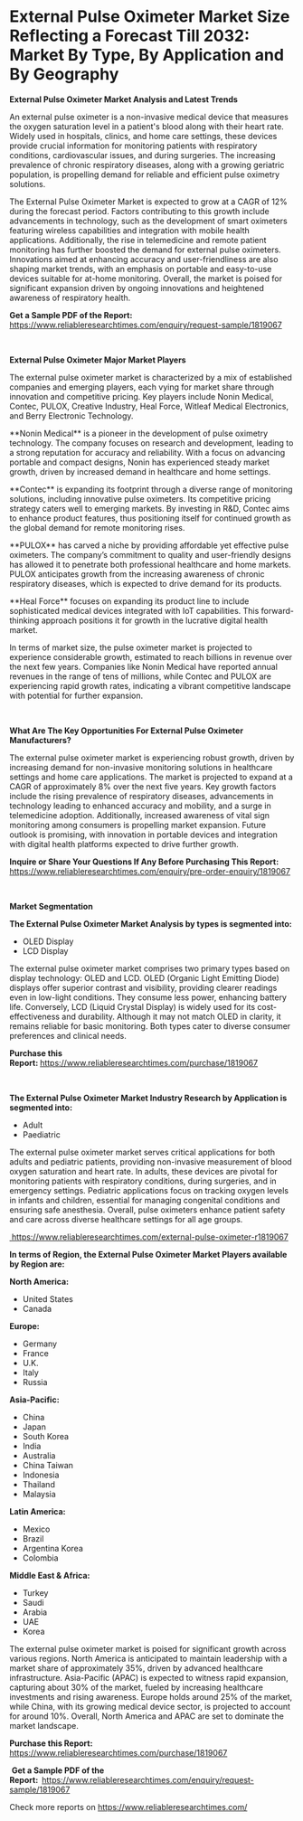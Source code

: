 <p><h1>External Pulse Oximeter Market Size Reflecting a Forecast Till 2032: Market By Type, By Application and By Geography</h1></p><p><strong>External Pulse Oximeter Market Analysis and Latest Trends</strong></p>
<p><p>An external pulse oximeter is a non-invasive medical device that measures the oxygen saturation level in a patient's blood along with their heart rate. Widely used in hospitals, clinics, and home care settings, these devices provide crucial information for monitoring patients with respiratory conditions, cardiovascular issues, and during surgeries. The increasing prevalence of chronic respiratory diseases, along with a growing geriatric population, is propelling demand for reliable and efficient pulse oximetry solutions.</p><p>The External Pulse Oximeter Market is expected to grow at a CAGR of 12% during the forecast period. Factors contributing to this growth include advancements in technology, such as the development of smart oximeters featuring wireless capabilities and integration with mobile health applications. Additionally, the rise in telemedicine and remote patient monitoring has further boosted the demand for external pulse oximeters. Innovations aimed at enhancing accuracy and user-friendliness are also shaping market trends, with an emphasis on portable and easy-to-use devices suitable for at-home monitoring. Overall, the market is poised for significant expansion driven by ongoing innovations and heightened awareness of respiratory health.</p></p>
<p><strong>Get a Sample PDF of the Report:&nbsp;</strong> <a href="https://www.reliableresearchtimes.com/enquiry/request-sample/1819067?utm_campaign=3222&utm_medium=2&utm_source=Github&utm_content=ia&utm_term=05032025&utm_id=external-pulse-oximeter">https://www.reliableresearchtimes.com/enquiry/request-sample/1819067</a></p>
<p>&nbsp;</p>
<p><strong>External Pulse Oximeter Major Market Players</strong></p>
<p><p>The external pulse oximeter market is characterized by a mix of established companies and emerging players, each vying for market share through innovation and competitive pricing. Key players include Nonin Medical, Contec, PULOX, Creative Industry, Heal Force, Witleaf Medical Electronics, and Berry Electronic Technology.</p><p>**Nonin Medical** is a pioneer in the development of pulse oximetry technology. The company focuses on research and development, leading to a strong reputation for accuracy and reliability. With a focus on advancing portable and compact designs, Nonin has experienced steady market growth, driven by increased demand in healthcare and home settings.</p><p>**Contec** is expanding its footprint through a diverse range of monitoring solutions, including innovative pulse oximeters. Its competitive pricing strategy caters well to emerging markets. By investing in R&D, Contec aims to enhance product features, thus positioning itself for continued growth as the global demand for remote monitoring rises.</p><p>**PULOX** has carved a niche by providing affordable yet effective pulse oximeters. The company’s commitment to quality and user-friendly designs has allowed it to penetrate both professional healthcare and home markets. PULOX anticipates growth from the increasing awareness of chronic respiratory diseases, which is expected to drive demand for its products.</p><p>**Heal Force** focuses on expanding its product line to include sophisticated medical devices integrated with IoT capabilities. This forward-thinking approach positions it for growth in the lucrative digital health market.</p><p>In terms of market size, the pulse oximeter market is projected to experience considerable growth, estimated to reach billions in revenue over the next few years. Companies like Nonin Medical have reported annual revenues in the range of tens of millions, while Contec and PULOX are experiencing rapid growth rates, indicating a vibrant competitive landscape with potential for further expansion.</p></p>
<p>&nbsp;</p>
<p><strong>What Are The Key Opportunities For External Pulse Oximeter Manufacturers?</strong></p>
<p><p>The external pulse oximeter market is experiencing robust growth, driven by increasing demand for non-invasive monitoring solutions in healthcare settings and home care applications. The market is projected to expand at a CAGR of approximately 8% over the next five years. Key growth factors include the rising prevalence of respiratory diseases, advancements in technology leading to enhanced accuracy and mobility, and a surge in telemedicine adoption. Additionally, increased awareness of vital sign monitoring among consumers is propelling market expansion. Future outlook is promising, with innovation in portable devices and integration with digital health platforms expected to drive further growth.</p></p>
<p><strong>Inquire or Share Your Questions If Any Before Purchasing This Report:</strong> <a href="https://www.reliableresearchtimes.com/enquiry/pre-order-enquiry/1819067?utm_campaign=3222&utm_medium=2&utm_source=Github&utm_content=ia&utm_term=05032025&utm_id=external-pulse-oximeter">https://www.reliableresearchtimes.com/enquiry/pre-order-enquiry/1819067</a></p>
<p>&nbsp;</p>
<p><strong>Market Segmentation</strong></p>
<p><strong>The External Pulse Oximeter Market Analysis by types is segmented into:</strong></p>
<p><ul><li>OLED Display</li><li>LCD Display</li></ul></p>
<p><p>The external pulse oximeter market comprises two primary types based on display technology: OLED and LCD. OLED (Organic Light Emitting Diode) displays offer superior contrast and visibility, providing clearer readings even in low-light conditions. They consume less power, enhancing battery life. Conversely, LCD (Liquid Crystal Display) is widely used for its cost-effectiveness and durability. Although it may not match OLED in clarity, it remains reliable for basic monitoring. Both types cater to diverse consumer preferences and clinical needs.</p></p>
<p><strong>Purchase this Report:&nbsp;</strong><a href="https://www.reliableresearchtimes.com/purchase/1819067?utm_campaign=3222&utm_medium=2&utm_source=Github&utm_content=ia&utm_term=05032025&utm_id=external-pulse-oximeter">https://www.reliableresearchtimes.com/purchase/1819067</a></p>
<p>&nbsp;</p>
<p><strong>The External Pulse Oximeter Market Industry Research by Application is segmented into:</strong></p>
<p><ul><li>Adult</li><li>Paediatric</li></ul></p>
<p><p>The external pulse oximeter market serves critical applications for both adults and pediatric patients, providing non-invasive measurement of blood oxygen saturation and heart rate. In adults, these devices are pivotal for monitoring patients with respiratory conditions, during surgeries, and in emergency settings. Pediatric applications focus on tracking oxygen levels in infants and children, essential for managing congenital conditions and ensuring safe anesthesia. Overall, pulse oximeters enhance patient safety and care across diverse healthcare settings for all age groups.</p></p>
<p><a href="https://www.reliableresearchtimes.com/external-pulse-oximeter-r1819067?utm_campaign=3222&utm_medium=2&utm_source=Github&utm_content=ia&utm_term=05032025&utm_id=external-pulse-oximeter">&nbsp;https://www.reliableresearchtimes.com/external-pulse-oximeter-r1819067</a></p>
<p><strong>In terms of Region, the External Pulse Oximeter Market Players available by Region are:</strong></p>
<p>
    <p> <strong> North America: </strong>
        <ul>
            <li>United States</li>
            <li>Canada</li>
        </ul>
        </p> 
    <p> <strong> Europe: </strong>
        <ul>
            <li>Germany</li>
            <li>France</li>
            <li>U.K.</li>
            <li>Italy</li>
            <li>Russia</li>
        </ul>
        </p> 
    <p> <strong> Asia-Pacific: </strong>
        <ul>
            <li>China</li>
            <li>Japan</li>
            <li>South Korea</li>
            <li>India</li>
            <li>Australia</li>
            <li>China Taiwan</li>
            <li>Indonesia</li>
            <li>Thailand</li>
            <li>Malaysia</li>
        </ul>
        </p> 
    <p> <strong> Latin America: </strong>
        <ul>
            <li>Mexico</li>
            <li>Brazil</li>
            <li>Argentina Korea</li>
            <li>Colombia</li>
        </ul>
        </p> 
    <p> <strong> Middle East & Africa: </strong>
        <ul>
            <li>Turkey</li>
            <li>Saudi</li>
            <li>Arabia</li>
            <li>UAE</li>
            <li>Korea</li>
        </ul>
    </p>
    </p>
<p><p>The external pulse oximeter market is poised for significant growth across various regions. North America is anticipated to maintain leadership with a market share of approximately 35%, driven by advanced healthcare infrastructure. Asia-Pacific (APAC) is expected to witness rapid expansion, capturing about 30% of the market, fueled by increasing healthcare investments and rising awareness. Europe holds around 25% of the market, while China, with its growing medical device sector, is projected to account for around 10%. Overall, North America and APAC are set to dominate the market landscape.</p></p>
<p><strong>Purchase this Report: </strong><a href="https://www.reliableresearchtimes.com/purchase/1819067?utm_campaign=3222&utm_medium=2&utm_source=Github&utm_content=ia&utm_term=05032025&utm_id=external-pulse-oximeter">https://www.reliableresearchtimes.com/purchase/1819067</a></p>
<p>&nbsp;<strong>Get a Sample PDF of the Report:&nbsp;&nbsp;</strong><a href="https://www.reliableresearchtimes.com/enquiry/request-sample/1819067?utm_campaign=3222&utm_medium=2&utm_source=Github&utm_content=ia&utm_term=05032025&utm_id=external-pulse-oximeter">https://www.reliableresearchtimes.com/enquiry/request-sample/1819067</a></p>
<p><strong></strong></p>
<p>Check more reports on <a href="https://www.reliableresearchtimes.com/?utm_campaign=3222&utm_medium=2&utm_source=Github&utm_content=ia&utm_term=05032025&utm_id=external-pulse-oximeter">https://www.reliableresearchtimes.com/</a></p>